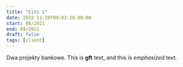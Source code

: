 ```yaml
---
title: "Citi 1"
date: 2022-11-20T09:03:20-08:00
start: 08/2021
end: 09/2021
draft: false
tags: [client]
---
```


Dwa projekty bankowe.
This is **gft** text, and this is *emphasized* text.